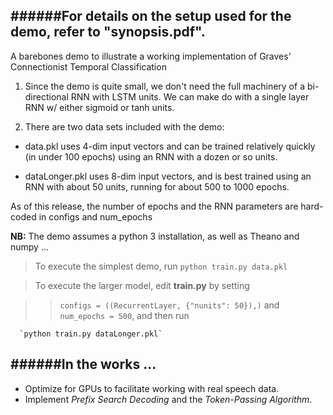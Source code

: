 ######For details on the setup used for the demo, refer to "synopsis.pdf".
--------------------------------------------------------------------------
A barebones demo to illustrate a working implementation of Graves' Connectionist Temporal Classification

1. Since the demo is quite small, we don't need the full machinery of a bi-directional RNN with LSTM units. We can make do with a single layer RNN w/ either sigmoid or tanh units.

2. There are two data sets included with the demo:

+ data.pkl uses 4-dim input vectors and can be trained relatively quickly (in under 100 epochs) using an RNN with a dozen or so units.

+ dataLonger.pkl uses 8-dim input vectors, and is best trained using an RNN with about 50 units, running for about 500 to 1000 epochs.

As of this release, the number of epochs and the RNN parameters are hard-coded in configs and num_epochs

**NB:** The demo assumes a python 3 installation, as well as Theano and numpy ...

> To execute the simplest demo, run `python train.py data.pkl`

> To execute the larger model, edit **train.py** by setting

  > > `configs = ((RecurrentLayer, {"nunits": 50}),)` and `num_epochs = 500`, and then run

      `python train.py dataLonger.pkl`

######In the works ...
----------------------
+ Optimize for GPUs to facilitate working with real speech data.
+ Implement *Prefix Search Decoding* and the *Token-Passing Algorithm*.
